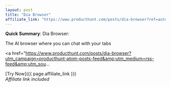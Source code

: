 ```yaml
---
layout: post
title: "Dia Browser"
affiliate_link: "https://www.producthunt.com/posts/dia-browser?ref=autoverse&utm_source=autoverse"
---
```


**Quick Summary**: Dia Browser: <p>
            The AI browser where you can chat with your tabs
          </p>
          <p>
            <a href="https://www.producthunt.com/posts/dia-browser?utm_campaign=producthunt-atom-posts-feed&amp;utm_medium=rss-feed&amp;utm_sou...

[Try Now]({{ page.affiliate_link }})  
*Affiliate link included*
